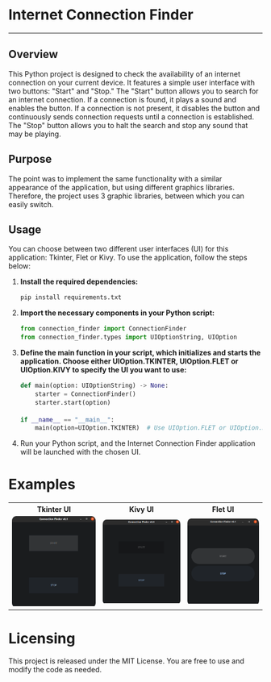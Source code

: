 # Internet Connection Finder

---

## Overview

This Python project is designed to check the availability of an internet connection on your current device. It features
a simple user interface with two buttons: "Start" and "Stop." The "Start" button allows you to search for an internet
connection. If a connection is found, it plays a sound and enables the button. If a connection is not present, it
disables the button and continuously sends connection requests until a connection is established. The "Stop" button
allows you to halt the search and stop any sound that may be playing.

## Purpose

The point was to implement the same functionality with a similar appearance of the application, but using different 
graphics libraries. Therefore, the project uses 3 graphic libraries, between which you can easily switch.

## Usage

You can choose between two different user interfaces (UI) for this application: Tkinter, Flet or Kivy. To use the application,
follow the steps below:

1. **Install the required dependencies:**
   ```bash
   pip install requirements.txt
   ```

2. **Import the necessary components in your Python script:**
   ```python
   from connection_finder import ConnectionFinder
   from connection_finder.types import UIOptionString, UIOption
   ```

3. **Define the main function in your script, which initializes and starts the application. Choose either
   UIOption.TKINTER, UIOption.FLET or UIOption.KIVY to specify the UI you want to use:**
   ```python
   def main(option: UIOptionString) -> None:
       starter = ConnectionFinder()
       starter.start(option)
   
   if __name__ == "__main__":
       main(option=UIOption.TKINTER)  # Use UIOption.FLET or UIOption.KIVY to use the Flet or Kivy UI 
   ```

4. Run your Python script, and the Internet Connection Finder application will be launched with the chosen UI.

# Examples

<table>
  <tr>
    <th>Tkinter UI</th>
    <th>Kivy UI</th>
    <th>Flet UI</th>
  </tr>
  <tr>
    <td>
      <div style="text-align:center; border-radius: 5%; overflow: hidden; margin: 0 auto;">
        <img src="examples/tkinter.png" style="width: 100%; height: 100%; object-fit: cover;" alt="">
      </div>
    </td>
    <td>
      <div style="text-align:center; border-radius: 5%; overflow: hidden; margin: 0 auto;">
        <img src="examples/kivy.png" style="width: 100%; height: 100%; object-fit: cover;" alt="">
      </div>
    </td>
    <td>
      <div style="text-align:center; border-radius: 5%; overflow: hidden; margin: 0 auto;">
        <img src="examples/flet.png" style="width: 100%; height: 100%; object-fit: cover;" alt="">
      </div>
    </td>
  </tr>
</table>

# Licensing

This project is released under the MIT License. You are free to use and modify the code as needed.